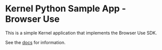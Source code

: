 # Kernel Python Sample App - Browser Use

This is a simple Kernel application that implements the Browser Use SDK.

See the [docs](https://docs.onkernel.com/build/browser-frameworks) for information.